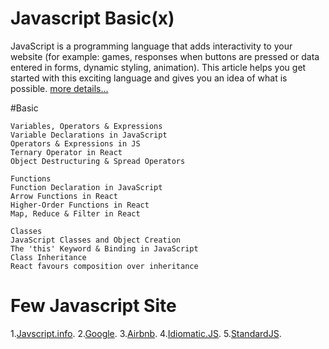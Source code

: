 # Javascript Basic(x)

JavaScript is a programming language that adds interactivity to your website (for example: games, responses when buttons are pressed or data entered in forms, dynamic styling, animation). This article helps you get started with this exciting language and gives you an idea of what is possible. [more details...](https://developer.mozilla.org/en-US/docs/Learn/Getting_started_with_the_web/JavaScript_basics)

#Basic
```
Variables, Operators & Expressions
Variable Declarations in JavaScript
Operators & Expressions in JS
Ternary Operator in React
Object Destructuring & Spread Operators

Functions
Function Declaration in JavaScript
Arrow Functions in React
Higher-Order Functions in React
Map, Reduce & Filter in React

Classes
JavaScript Classes and Object Creation
The 'this' Keyword & Binding in JavaScript
Class Inheritance
React favours composition over inheritance

```

# Few Javascript Site

1.[Javscript.info](http://javascript.info).
2.[Google](https://google.github.io/styleguide/javascriptguide.xml).
3.[Airbnb](https://github.com/airbnb/javascript).
4.[Idiomatic.JS](https://github.com/rwaldron/idiomatic.js).
5.[StandardJS](https://standardjs.com/).


